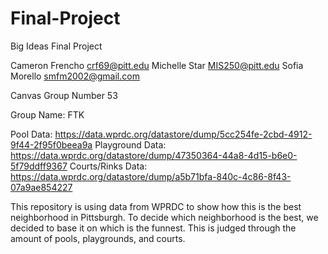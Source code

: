 # Final-Project     
Big Ideas Final Project  

Cameron Frencho crf69@pitt.edu
Michelle Star MIS250@pitt.edu
Sofia Morello smfm2002@gmail.com

Canvas Group Number 53  

Group Name: FTK 


Pool Data: https://data.wprdc.org/datastore/dump/5cc254fe-2cbd-4912-9f44-2f95f0beea9a
Playground Data: https://data.wprdc.org/datastore/dump/47350364-44a8-4d15-b6e0-5f79ddff9367
Courts/Rinks Data: https://data.wprdc.org/datastore/dump/a5b71bfa-840c-4c86-8f43-07a9ae854227


This repository is using data from WPRDC to show how this is the best neighborhood in Pittsburgh. To decide which neighborhood is the best, we decided to base it on which is the funnest. This is judged through the amount of pools, playgrounds, and courts. 
